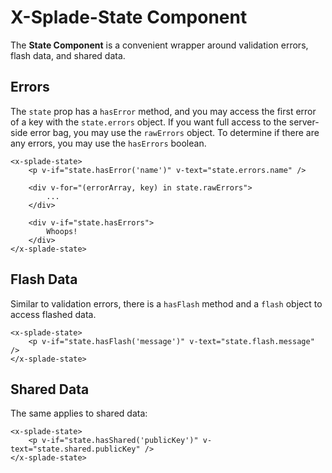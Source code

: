 # X-Splade-State Component

The **State Component** is a convenient wrapper around validation errors, flash data, and shared data.

## Errors

The `state` prop has a `hasError` method, and you may access the first error of a key with the `state.errors` object. If you want full access to the server-side error bag, you may use the `rawErrors` object. To determine if there are any errors, you may use the `hasErrors` boolean.

```blade
<x-splade-state>
    <p v-if="state.hasError('name')" v-text="state.errors.name" />

    <div v-for="(errorArray, key) in state.rawErrors">
        ...
    </div>

    <div v-if="state.hasErrors">
        Whoops!
    </div>
</x-splade-state>
```

## Flash Data

Similar to validation errors, there is a `hasFlash` method and a `flash` object to access flashed data.

```blade
<x-splade-state>
    <p v-if="state.hasFlash('message')" v-text="state.flash.message" />
</x-splade-state>
```

## Shared Data

The same applies to shared data:

```blade
<x-splade-state>
    <p v-if="state.hasShared('publicKey')" v-text="state.shared.publicKey" />
</x-splade-state>
```